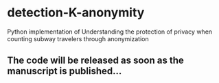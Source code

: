 # detection-K-anonymity
Python implementation of Understanding the protection of privacy when counting subway travelers through anonymization


## The code will be released as soon as the manuscript is published...
